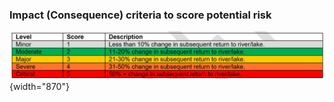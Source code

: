 ### Impact (Consequence) criteria to score potential risk
![SImpact (Consequence) criteria to score potential risk](../img/impact.png){width="870"}
